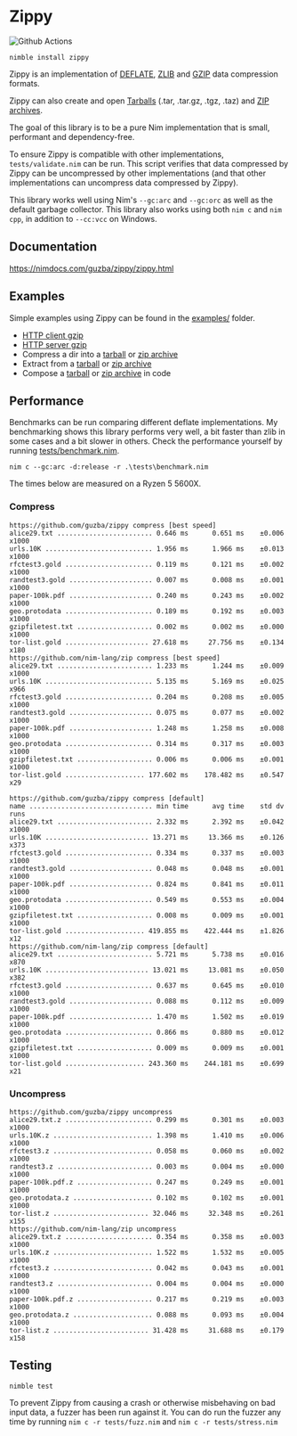# Zippy

![Github Actions](https://github.com/guzba/zippy/workflows/Github%20Actions/badge.svg)

`nimble install zippy`

Zippy is an implementation of [DEFLATE](https://tools.ietf.org/html/rfc1951), [ZLIB](https://tools.ietf.org/html/rfc1950) and [GZIP](https://tools.ietf.org/html/rfc1952) data compression formats.

Zippy can also create and open [Tarballs](https://en.wikipedia.org/wiki/Tar_(computing)) (.tar, .tar.gz, .tgz, .taz) and [ZIP archives](https://en.wikipedia.org/wiki/Zip_(file_format)).

The goal of this library is to be a pure Nim implementation that is small, performant and dependency-free.

To ensure Zippy is compatible with other implementations, `tests/validate.nim` can be run. This script verifies that data compressed by Zippy can be uncompressed by other implementations (and that other implementations can uncompress data compressed by Zippy).

This library works well using Nim's `--gc:arc` and `--gc:orc` as well as the default garbage collector. This library also works using both `nim c` and `nim cpp`, in addition to `--cc:vcc` on Windows.

## Documentation

https://nimdocs.com/guzba/zippy/zippy.html

## Examples

Simple examples using Zippy can be found in the [examples/](https://github.com/guzba/zippy/blob/master/examples) folder.

* [HTTP client gzip](https://github.com/guzba/zippy/blob/master/examples/http_client.nim)
* [HTTP server gzip](https://github.com/guzba/zippy/blob/master/examples/http_server.nim)
* Compress a dir into a [tarball](https://github.com/guzba/zippy/blob/master/examples/tarball_create.nim) or [zip archive](https://github.com/guzba/zippy/blob/master/examples/ziparchive_create.nim)
* Extract from a [tarball](https://github.com/guzba/zippy/blob/master/examples/tarball_extract.nim) or [zip archive](https://github.com/guzba/zippy/blob/master/examples/ziparchive_extract.nim)
* Compose a [tarball](https://github.com/guzba/zippy/blob/master/examples/tarball_compose.nim) or [zip archive](https://github.com/guzba/zippy/blob/master/examples/ziparchive_compose.nim) in code

## Performance

Benchmarks can be run comparing different deflate implementations. My benchmarking shows this library performs very well, a bit faster than zlib in some cases and a bit slower in others. Check the performance yourself by running [tests/benchmark.nim](https://github.com/guzba/zippy/blob/master/tests/benchmark.nim).

`nim c --gc:arc -d:release -r .\tests\benchmark.nim`

The times below are measured on a Ryzen 5 5600X.

### Compress

```
https://github.com/guzba/zippy compress [best speed]
alice29.txt ........................ 0.646 ms      0.651 ms    ±0.006  x1000
urls.10K ........................... 1.956 ms      1.966 ms    ±0.013  x1000
rfctest3.gold ...................... 0.119 ms      0.121 ms    ±0.002  x1000
randtest3.gold ..................... 0.007 ms      0.008 ms    ±0.001  x1000
paper-100k.pdf ..................... 0.240 ms      0.243 ms    ±0.002  x1000
geo.protodata ...................... 0.189 ms      0.192 ms    ±0.003  x1000
gzipfiletest.txt ................... 0.002 ms      0.002 ms    ±0.000  x1000
tor-list.gold ..................... 27.618 ms     27.756 ms    ±0.134   x180
https://github.com/nim-lang/zip compress [best speed]
alice29.txt ........................ 1.233 ms      1.244 ms    ±0.009  x1000
urls.10K ........................... 5.135 ms      5.169 ms    ±0.025   x966
rfctest3.gold ...................... 0.204 ms      0.208 ms    ±0.005  x1000
randtest3.gold ..................... 0.075 ms      0.077 ms    ±0.002  x1000
paper-100k.pdf ..................... 1.248 ms      1.258 ms    ±0.008  x1000
geo.protodata ...................... 0.314 ms      0.317 ms    ±0.003  x1000
gzipfiletest.txt ................... 0.006 ms      0.006 ms    ±0.001  x1000
tor-list.gold .................... 177.602 ms    178.482 ms    ±0.547    x29

https://github.com/guzba/zippy compress [default]
name ............................... min time      avg time    std dv   runs
alice29.txt ........................ 2.332 ms      2.392 ms    ±0.042  x1000
urls.10K .......................... 13.271 ms     13.366 ms    ±0.126   x373
rfctest3.gold ...................... 0.334 ms      0.337 ms    ±0.003  x1000
randtest3.gold ..................... 0.048 ms      0.048 ms    ±0.001  x1000
paper-100k.pdf ..................... 0.824 ms      0.841 ms    ±0.011  x1000
geo.protodata ...................... 0.549 ms      0.553 ms    ±0.004  x1000
gzipfiletest.txt ................... 0.008 ms      0.009 ms    ±0.001  x1000
tor-list.gold .................... 419.855 ms    422.444 ms    ±1.826    x12
https://github.com/nim-lang/zip compress [default]
alice29.txt ........................ 5.721 ms      5.738 ms    ±0.016   x870
urls.10K .......................... 13.021 ms     13.081 ms    ±0.050   x382
rfctest3.gold ...................... 0.637 ms      0.645 ms    ±0.010  x1000
randtest3.gold ..................... 0.088 ms      0.112 ms    ±0.009  x1000
paper-100k.pdf ..................... 1.470 ms      1.502 ms    ±0.019  x1000
geo.protodata ...................... 0.866 ms      0.880 ms    ±0.012  x1000
gzipfiletest.txt ................... 0.009 ms      0.009 ms    ±0.001  x1000
tor-list.gold .................... 243.360 ms    244.181 ms    ±0.699    x21
```

### Uncompress

```
https://github.com/guzba/zippy uncompress
alice29.txt.z ...................... 0.299 ms      0.301 ms    ±0.003  x1000
urls.10K.z ......................... 1.398 ms      1.410 ms    ±0.006  x1000
rfctest3.z ......................... 0.058 ms      0.060 ms    ±0.002  x1000
randtest3.z ........................ 0.003 ms      0.004 ms    ±0.000  x1000
paper-100k.pdf.z ................... 0.247 ms      0.249 ms    ±0.001  x1000
geo.protodata.z .................... 0.102 ms      0.102 ms    ±0.001  x1000
tor-list.z ........................ 32.046 ms     32.348 ms    ±0.261   x155
https://github.com/nim-lang/zip uncompress
alice29.txt.z ...................... 0.354 ms      0.358 ms    ±0.003  x1000
urls.10K.z ......................... 1.522 ms      1.532 ms    ±0.005  x1000
rfctest3.z ......................... 0.042 ms      0.043 ms    ±0.001  x1000
randtest3.z ........................ 0.004 ms      0.004 ms    ±0.000  x1000
paper-100k.pdf.z ................... 0.217 ms      0.219 ms    ±0.003  x1000
geo.protodata.z .................... 0.088 ms      0.093 ms    ±0.004  x1000
tor-list.z ........................ 31.428 ms     31.688 ms    ±0.179   x158
```

## Testing

`nimble test`

To prevent Zippy from causing a crash or otherwise misbehaving on bad input data, a fuzzer has been run against it. You can do run the fuzzer any time by running `nim c -r tests/fuzz.nim` and `nim c -r tests/stress.nim`
